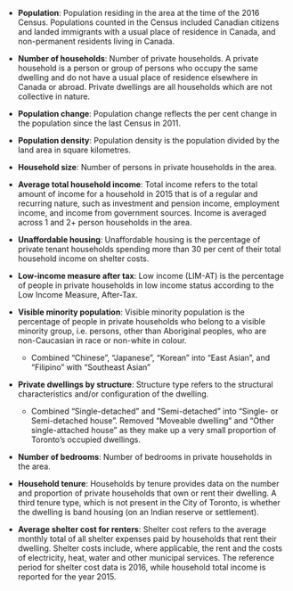 
-   **Population**: Population residing in the area at the time of the
    2016 Census. Populations counted in the Census included Canadian
    citizens and landed immigrants with a usual place of residence in
    Canada, and non-permanent residents living in Canada.

-   **Number of households**: Number of private households. A private
    household is a person or group of persons who occupy the same
    dwelling and do not have a usual place of residence elsewhere in
    Canada or abroad. Private dwellings are all households which are not
    collective in nature.

-   **Population change**: Population change reflects the per cent
    change in the population since the last Census in 2011.

-   **Population density**: Population density is the population divided
    by the land area in square kilometres.

-   **Household size**: Number of persons in private households in the
    area.

-   **Average total household income**: Total income refers to the total
    amount of income for a household in 2015 that is of a regular and
    recurring nature, such as investment and pension income, employment
    income, and income from government sources. Income is averaged
    across 1 and 2+ person households in the area.

-   **Unaffordable housing**: Unaffordable housing is the percentage of
    private tenant households spending more than 30 per cent of their
    total household income on shelter costs.

-   **Low-income measure after tax**: Low income (LIM-AT) is the
    percentage of people in private households in low income status
    according to the Low Income Measure, After-Tax.

-   **Visible minority population**: Visible minority population is the
    percentage of people in private households who belong to a visible
    minority group, i.e. persons, other than Aboriginal peoples, who are
    non-Caucasian in race or non-white in colour.

    -   Combined “Chinese”, “Japanese”, “Korean” into “East Asian”, and
        “Filipino” with “Southeast Asian”

-   **Private dwellings by structure**: Structure type refers to the
    structural characteristics and/or configuration of the dwelling.

    -   Combined “Single-detached” and “Semi-detached” into “Single- or
        Semi-detached house”. Removed “Moveable dwelling” and “Other
        single-attached house” as they make up a very small proportion
        of Toronto’s occupied dwellings.

-   **Number of bedrooms**: Number of bedrooms in private households in
    the area.

-   **Household tenure**: Households by tenure provides data on the
    number and proportion of private households that own or rent their
    dwelling. A third tenure type, which is not present in the City of
    Toronto, is whether the dwelling is band housing (on an Indian
    reserve or settlement).

-   **Average shelter cost for renters**: Shelter cost refers to the
    average monthly total of all shelter expenses paid by households
    that rent their dwelling. Shelter costs include, where applicable,
    the rent and the costs of electricity, heat, water and other
    municipal services. The reference period for shelter cost data is
    2016, while household total income is reported for the year 2015.
